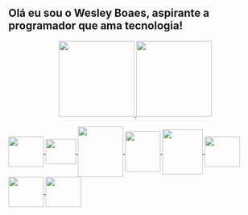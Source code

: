 ## Olá eu sou o Wesley Boaes, aspirante a programador que ama tecnologia! ##
<div align="center">
  <a href="https://github.com/wesleyboaes">
  <img height="150em" src="https://github-readme-stats.vercel.app/api?username=wesleyboaes&show_icons=true&theme=aura_dark&include_all_commits=true&count_private=true"/>
  <img height="150em" src="https://github-readme-stats.vercel.app/api/top-langs/?username=wesleyboaes&layout=compact&langs_count=7&theme=aura_dark"/>
</div>
  
<div style="display: inline_block"><br>
  <img align="center" height="60" width="70" src="https://cdn.jsdelivr.net/gh/devicons/devicon/icons/java/java-original-wordmark.svg" />
  <img align="center" height="50" width="60" src="https://cdn.jsdelivr.net/gh/devicons/devicon/icons/javascript/javascript-original.svg" />
  <img align="center" height="100" width="90" src="https://cdn.jsdelivr.net/gh/devicons/devicon/icons/angularjs/angularjs-plain-wordmark.svg" />
  <img align="center" height="80" width="70" src="https://cdn.jsdelivr.net/gh/devicons/devicon/icons/spring/spring-original-wordmark.svg" />
  <img align="center" height="90" width="80" src="https://cdn.jsdelivr.net/gh/devicons/devicon/icons/mysql/mysql-original-wordmark.svg" />
  <img align="center" height="60" width="70" src="https://cdn.jsdelivr.net/gh/devicons/devicon/icons/git/git-plain-wordmark.svg" />
  <img align="center" height="60" width="70" src="https://cdn.jsdelivr.net/gh/devicons/devicon/icons/react/react-original-wordmark.svg" />
  <img align="center" height="60" width="70" src="https://cdn.jsdelivr.net/gh/devicons/devicon/icons/angularjs/angularjs-original.svg" />
</div>
  
  ##
